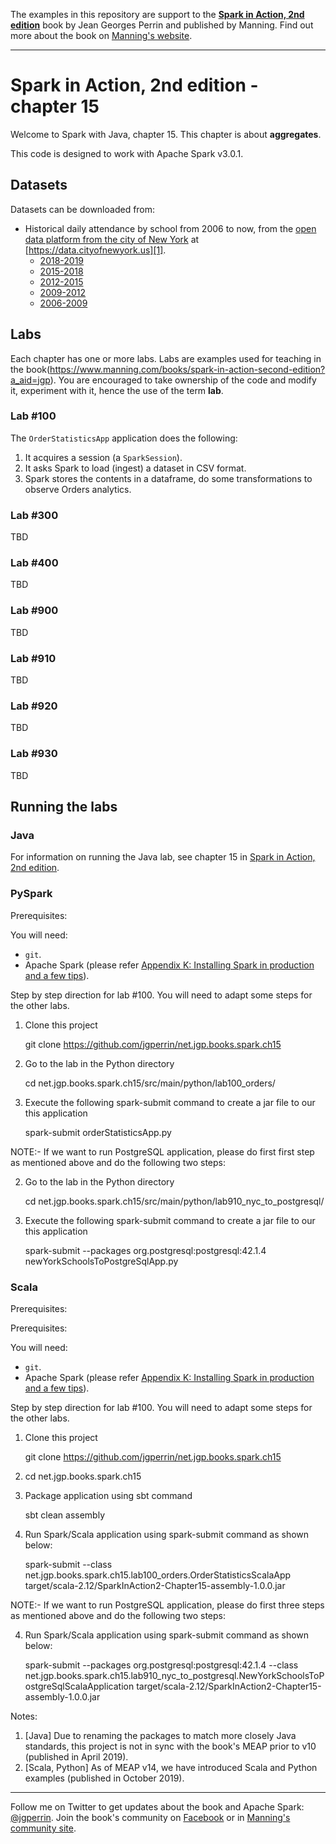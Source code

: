 The examples in this repository are support to the **[Spark in Action, 2nd edition](http://jgp.net/sia)** book by Jean Georges Perrin and published by Manning. Find out more about the book on [Manning's website](http://jgp.net/sia).

---

# Spark in Action, 2nd edition - chapter 15

Welcome to Spark with Java, chapter 15. This chapter is about **aggregates**.

This code is designed to work with Apache Spark v3.0.1.

## Datasets

Datasets can be downloaded from:
* Historical daily attendance by school from 2006 to now, from the [open data platform from the city of New York][1] at [https://data.cityofnewyork.us][1].
  + [2018-2019](https://data.cityofnewyork.us/Education/2018-2019-Daily-Attendance/x3bb-kg5j)
  + [2015-2018](https://data.cityofnewyork.us/Education/2015-2018-Historical-Daily-Attendance-By-School/3y5p-x48f)
  + [2012-2015](https://data.cityofnewyork.us/Education/2012-2015-Historical-Daily-Attendance-By-School/pffu-gbfi)
  + [2009-2012](https://data.cityofnewyork.us/Education/2009-2012-Historical-Daily-Attendance-By-School/wpqj-3buw)
  + [2006-2009](https://data.cityofnewyork.us/Education/2006-2009-Historical-Daily-Attendance-By-School/xwxx-rnki)
  
## Labs

Each chapter has one or more labs. Labs are examples used for teaching in the book(https://www.manning.com/books/spark-in-action-second-edition?a_aid=jgp). You are encouraged to take ownership of the code and modify it, experiment with it, hence the use of the term **lab**.

### Lab \#100

The `OrderStatisticsApp` application does the following:

1.	It acquires a session (a `SparkSession`).
2.	It asks Spark to load (ingest) a dataset in CSV format.
3.	Spark stores the contents in a dataframe, do some transformations to observe Orders analytics.

### Lab \#300

TBD

### Lab \#400

TBD

### Lab \#900

TBD

### Lab \#910

TBD

### Lab \#920

TBD

### Lab \#930

TBD

## Running the labs 

### Java

For information on running the Java lab, see chapter 15 in [Spark in Action, 2nd edition](http://jgp.ai/sia).

### PySpark

Prerequisites:

You will need:
 * `git`.
 * Apache Spark (please refer [Appendix K: Installing Spark in production and a few tips](https://livebook.manning.com/book/spark-in-action-second-edition/appendix-k/)). 

Step by step direction for lab \#100. You will need to adapt some steps for the other labs.

1. Clone this project

    git clone https://github.com/jgperrin/net.jgp.books.spark.ch15


2. Go to the lab in the Python directory

    cd net.jgp.books.spark.ch15/src/main/python/lab100_orders/


3. Execute the following spark-submit command to create a jar file to our this application

    spark-submit orderStatisticsApp.py

NOTE:- 
If we want to run PostgreSQL application, please do first first step as mentioned above 
and do the following two steps:

2. Go to the lab in the Python directory

    cd net.jgp.books.spark.ch15/src/main/python/lab910_nyc_to_postgresql/


3. Execute the following spark-submit command to create a jar file to our this application

    spark-submit --packages org.postgresql:postgresql:42.1.4 newYorkSchoolsToPostgreSqlApp.py


### Scala

Prerequisites:

Prerequisites:

You will need:
 * `git`.
 * Apache Spark (please refer [Appendix K: Installing Spark in production and a few tips](https://livebook.manning.com/book/spark-in-action-second-edition/appendix-k/)). 

Step by step direction for lab \#100. You will need to adapt some steps for the other labs.

1. Clone this project

    git clone https://github.com/jgperrin/net.jgp.books.spark.ch15

2. cd net.jgp.books.spark.ch15

3. Package application using sbt command

    sbt clean assembly

4. Run Spark/Scala application using spark-submit command as shown below:

    spark-submit --class net.jgp.books.spark.ch15.lab100_orders.OrderStatisticsScalaApp target/scala-2.12/SparkInAction2-Chapter15-assembly-1.0.0.jar  

NOTE:- 
If we want to run PostgreSQL application, please do first three steps as mentioned above 
and do the following two steps:

4. Run Spark/Scala application using spark-submit command as shown below:

    spark-submit --packages org.postgresql:postgresql:42.1.4 --class net.jgp.books.spark.ch15.lab910_nyc_to_postgresql.NewYorkSchoolsToPostgreSqlScalaApplication target/scala-2.12/SparkInAction2-Chapter15-assembly-1.0.0.jar  

Notes: 
 1. [Java] Due to renaming the packages to match more closely Java standards, this project is not in sync with the book's MEAP prior to v10 (published in April 2019).
 2. [Scala, Python] As of MEAP v14, we have introduced Scala and Python examples (published in October 2019).
 
---

Follow me on Twitter to get updates about the book and Apache Spark: [@jgperrin](https://twitter.com/jgperrin). Join the book's community on [Facebook](https://www.facebook.com/SparkWithJava/) or in [Manning's community site](https://forums.manning.com/forums/spark-in-action-second-edition?a_aid=jgp).

[1]: https://data.cityofnewyork.us
